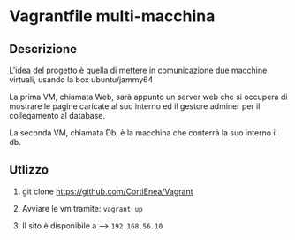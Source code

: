 # Vagrantfile multi-macchina

## Descrizione

L'idea del progetto è quella di mettere in comunicazione due macchine virtuali, usando la box ubuntu/jammy64 

La prima VM, chiamata Web, sarà appunto un server web che si occuperà di mostrare le pagine caricate al suo interno ed il gestore adminer per il collegamento al database.

La seconda VM, chiamata Db, è la macchina che conterrà la suo interno il db.

## Utlizzo

1. git clone https://github.com/CortiEnea/Vagrant

2. Avviare le vm tramite: ``vagrant up ``

3. Il sito è disponibile a -->  ``192.168.56.10``